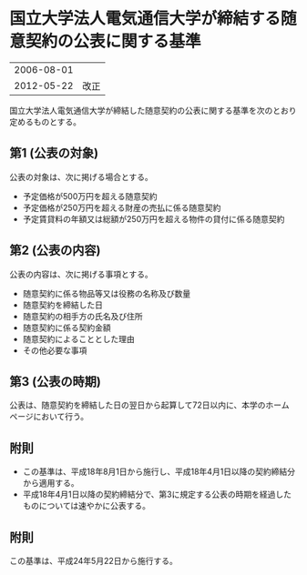 # 国立大学法人電気通信大学が締結する随意契約の公表に関する基準

|||
|---|---|
|2006-08-01||
|2012-05-22|改正|

国立大学法人電気通信大学が締結した随意契約の公表に関する基準を次のとおり定めるものとする。

## 第1 (公表の対象)
公表の対象は、次に掲げる場合とする。
- 予定価格が500万円を超える随意契約
- 予定価格が250万円を超える財産の売払に係る随意契約
- 予定賃貸料の年額又は総額が250万円を超える物件の貸付に係る随意契約

## 第2 (公表の内容)
公表の内容は、次に掲げる事項とする。
- 随意契約に係る物品等又は役務の名称及び数量
- 随意契約を締結した日
- 随意契約の相手方の氏名及び住所
- 随意契約に係る契約金額
- 随意契約によることとした理由
- その他必要な事項

## 第3 (公表の時期)
公表は、随意契約を締結した日の翌日から起算して72日以内に、本学のホームページにおいて行う。

## 附則
- この基準は、平成18年8月1日から施行し、平成18年4月1日以降の契約締結分から適用する。
- 平成18年4月1日以降の契約締結分で、第3に規定する公表の時期を経過したものについては速やかに公表する。

## 附則
この基準は、平成24年5月22日から施行する。
